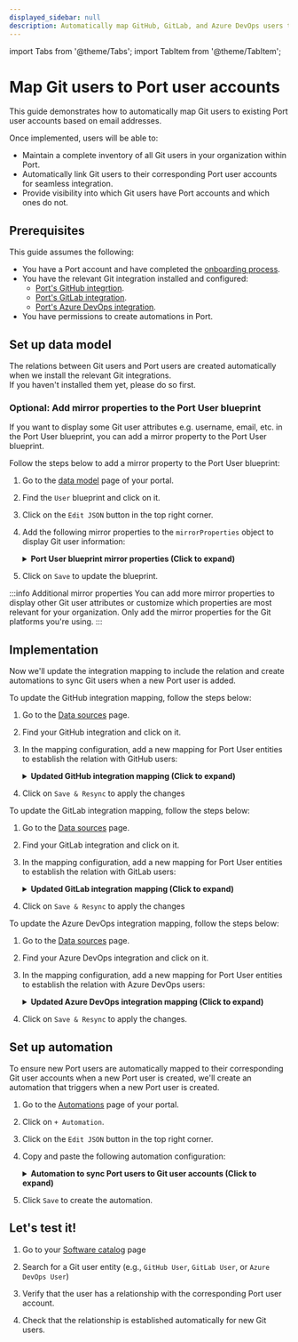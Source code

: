 ```yaml
---
displayed_sidebar: null
description: Automatically map GitHub, GitLab, and Azure DevOps users to their Port user accounts for seamless integration
---
```

import Tabs from '@theme/Tabs';
import TabItem from '@theme/TabItem';

# Map Git users to Port user accounts

This guide demonstrates how to automatically map Git users to existing Port user accounts based on email addresses. 

Once implemented, users will be able to:
- Maintain a complete inventory of all Git users in your organization within Port.
- Automatically link Git users to their corresponding Port user accounts for seamless integration.
- Provide visibility into which Git users have Port accounts and which ones do not.

## Prerequisites

This guide assumes the following:
- You have a Port account and have completed the [onboarding process](https://docs.port.io/getting-started/overview).
- You have the relevant Git integration installed and configured:
  - [Port's GitHub integrtion](https://docs.port.io/build-your-software-catalog/sync-data-to-catalog/git/github/).
  - [Port's GitLab integration](https://docs.port.io/build-your-software-catalog/sync-data-to-catalog/git/gitlab-v2/).
  - [Port's Azure DevOps integration](https://docs.port.io/build-your-software-catalog/sync-data-to-catalog/git/azure-devops/).
- You have permissions to create automations in Port.

## Set up data model

The relations between Git users and Port users are created automatically when we install the relevant Git integrations.   
If you haven't installed them yet, please do so first.

<h3>Optional: Add mirror properties to the Port User blueprint</h3>

If you want to display some Git user attributes e.g. username, email, etc. in the Port User blueprint, you can add a mirror property to the Port User blueprint.

Follow the steps below to add a mirror property to the Port User blueprint:

1. Go to the [data model](https://app.getport.io/settings/data-model) page of your portal.

2. Find the `User` blueprint and click on it.

3. Click on the `Edit JSON` button in the top right corner.

4. Add the following mirror properties to the `mirrorProperties` object to display Git user information:

    <details>
    <summary><b>Port User blueprint mirror properties (Click to expand)</b></summary>

    ```json showLineNumbers
    "mirrorProperties": {
      "github_login": {
        "title": "GitHub login",
        "path": "githubUser.login"
      },
      "gitlab_username": {
        "title": "GitLab username", 
        "path": "gitlabUser.username"
      },
      "azuredevops_display_name": {
        "title": "Azure DevOps display name",
        "path": "azureDevopsUser.displayName"
      }
    }
    ```

    </details>

5. Click on `Save` to update the blueprint.

:::info Additional mirror properties
You can add more mirror properties to display other Git user attributes or customize which properties are most relevant for your organization. Only add the mirror properties for the Git platforms you're using.
:::

## Implementation

Now we'll update the integration mapping to include the relation and create automations to sync Git users when a new Port user is added.

<Tabs>
<TabItem value="github" label="GitHub" default>

To update the GitHub integration mapping, follow the steps below:

1. Go to the [Data sources](https://app.getport.io/settings/data-sources) page.

2. Find your GitHub integration and click on it.

3. In the mapping configuration, add a new mapping for Port User entities to establish the relation with GitHub users:

    <details>
    <summary><b>Updated GitHub integration mapping (Click to expand)</b></summary>

    ```yaml showLineNumbers  
    # Keep existing githubUser mapping 
    - kind: user
      selector:
        query: 'true'
      port:
        entity:
          mappings:
            identifier: .login
            title: .login
            blueprint: '"githubUser"'
            properties:
              email: .email

    # Add new mapping for Port Users with relation to GitHub users
    // highlight-start
    - kind: user
      selector:
        query: '.email != null'
      port:
        entity:
          mappings:
            identifier: .email
            blueprint: '"_user"'
            relations:
              githubUser: .login
    // highlight-end
    ```

    </details>

4. Click on `Save & Resync` to apply the changes

</TabItem>

<TabItem value="gitlab" label="GitLab">

To update the GitLab integration mapping, follow the steps below:

1. Go to the [Data sources](https://app.getport.io/settings/data-sources) page.

2. Find your GitLab integration and click on it.

3. In the mapping configuration, add a new mapping for Port User entities to establish the relation with GitLab users:

    <details>
    <summary><b>Updated GitLab integration mapping (Click to expand)</b></summary>

    ```yaml showLineNumbers
    # Keep existing gitlabMember mapping 
    - kind: member
      selector:
        query: 'true'
      port:
        entity:
          mappings:
            identifier: .username
            title: .name
            blueprint: '"gitlabMember"'
            properties:
              url: .web_url
              state: .state
              email: .email
              locked: .locked

    # Add new mapping for Port Users with relation to GitLab users
    // highlight-start
    - kind: member
      selector:
        query: '.email != null'
      port:
        entity:
          mappings:
            identifier: .email
            blueprint: '"_user"'
            relations:
              gitlabUser: .username
    // highlight-end
    ```

    </details>

4. Click on `Save & Resync` to apply the changes

</TabItem>

<TabItem value="azuredevops" label="Azure DevOps">

To update the Azure DevOps integration mapping, follow the steps below:

1. Go to the [Data sources](https://app.getport.io/settings/data-sources) page.

2. Find your Azure DevOps integration and click on it.

3. In the mapping configuration, add a new mapping for Port User entities to establish the relation with Azure DevOps users:

    <details>
    <summary><b>Updated Azure DevOps integration mapping (Click to expand)</b></summary>

    ```yaml showLineNumbers
    # Keep existing azureDevopsMember mapping
    - kind: user
      selector:
        query: 'true'
      port:
        entity:
          mappings:
            identifier: .id
            title: .user.displayName
            blueprint: '"azureDevopsMember"'
            properties:
              url: .user.url
              email: .user.mailAddress

    # Add new mapping for Port Users with relation to Azure DevOps users
    // highlight-start
    - kind: user
      selector:
        query: '.user.mailAddress != null'
      port:
        entity:
          mappings:
            identifier: .user.mailAddress
            blueprint: '"_user"'
            relations:
              azureDevopsUser: .id
    // highlight-end
    ```

    </details>

4. Click on `Save & Resync` to apply the changes.

</TabItem>

</Tabs>

## Set up automation

To ensure new Port users are automatically mapped to their corresponding Git user accounts when a new Port user is created, we'll create an automation that triggers when a new Port user is created.

1. Go to the [Automations](https://app.getport.io/settings/automations) page of your portal.

2. Click on `+ Automation`.

3. Click on the `Edit JSON` button in the top right corner.

4. Copy and paste the following automation configuration:

    <details>
    <summary><b>Automation to sync Port users to Git user accounts (Click to expand)</b></summary>

    ```json showLineNumbers
    {
      "identifier": "sync_port_user_for_git_users",
      "title": "Sync Port User for Git Users",
      "description": "Automatically maps Port users to their corresponding Git user accounts across all platforms",
      "icon": "Git",
      "trigger": {
        "type": "automation",
        "event": {
          "type": "ENTITY_CREATED",
          "blueprintIdentifier": "_user"
        },
        "condition": {
          "type": "JQ",
          "expressions": [],
          "combinator": "and"
        }
      },
      "invocationMethod": {
        "type": "WEBHOOK",
        "url": "https://api.getport.io/v1/entities/_user/{{ .event.diff.after.identifier }}/relations",
        "agent": false,
        "synchronized": true,
        "method": "POST",
        "headers": {
          "Content-Type": "application/json"
        },
        "body": {
          "relations": {
            "githubUser": {
              "combinator": "and",
              "rules": [
                {
                  "property": "$identifier",
                  "operator": "=",
                  "value": "{{ .event.diff.after.identifier }}"
                }
              ]
            },
            "gitlabUser": {
              "combinator": "and",
              "rules": [
                {
                  "property": "$identifier",
                  "operator": "=",
                  "value": "{{ .event.diff.after.identifier }}"
                }
              ]
            },
            "azureDevopsUser": {
              "combinator": "and",
              "rules": [
                {
                  "property": "$identifier",
                  "operator": "=",
                  "value": "{{ .event.diff.after.identifier }}"
                }
              ]
            }
          }
        }
      },
      "publish": true
    }
    ```

    :::tip Select the relevant Git integration
    In this automation example, we show how to map Port users to all supported Git platforms (GitHub, GitLab, and Azure DevOps) at once. In practice, you should only configure the relation for the Git platform your organization actually uses. For example, if your users are only in GitHub, include the `githubUser` relation and remove the others. Adjust the configuration to match your organization's setup.
    :::

    </details>

5. Click `Save` to create the automation.

## Let's test it!

1. Go to your [Software catalog](https://app.getport.io/catalog) page

2. Search for a Git user entity (e.g., `GitHub User`, `GitLab User`, or `Azure DevOps User`)

3. Verify that the user has a relationship with the corresponding Port user account.

4. Check that the relationship is established automatically for new Git users.

